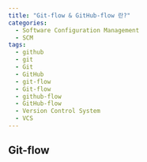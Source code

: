 ```yaml
---
title: "Git-flow & GitHub-flow 란?"
categories:
  - Software Configuration Management
  - SCM
tags:
  - github
  - git
  - Git
  - GitHub
  - git-flow
  - Git-flow
  - github-flow
  - GitHub-flow
  - Version Control System
  - VCS
---
```


## Git-flow
